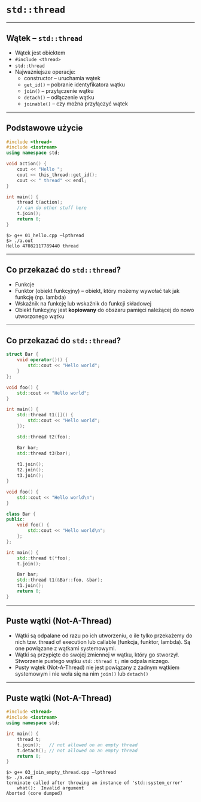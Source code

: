 <!-- .slide: data-background="#111111"-->
# `std::thread`

___

## Wątek – `std::thread`

* <!-- .element: class="fragment fade-in" --> Wątek jest obiektem
* <!-- .element: class="fragment fade-in" --> <code>#include &lt;thread&gt;</code>
* <!-- .element: class="fragment fade-in" --> <code>std::thread</code>
* <!-- .element: class="fragment fade-in" --> Najważniejsze operacje:
  * <!-- .element: class="fragment fade-in" --> constructor – uruchamia wątek
  * <!-- .element: class="fragment fade-in" --> <code>get_id()</code> – pobranie identyfikatora wątku
  * <!-- .element: class="fragment fade-in" --> <code>join()</code> – przyłączenie wątku
  * <!-- .element: class="fragment fade-in" --> <code>detach()</code> – odłączenie wątku
  * <!-- .element: class="fragment fade-in" --> <code>joinable()</code> – czy można przyłączyć wątek

___

## Podstawowe użycie

```cpp
#include <thread>
#include <iostream>
using namespace std;

void action() {
    cout << "Hello ";
    cout << this_thread::get_id();
    cout << " thread" << endl;
}

int main() {
    thread t(action);
    // can do other stuff here
    t.join();
    return 0;
}
```

```output
$> g++ 01_hello.cpp –lpthread
$> ./a.out
Hello 47082117789440 thread
```
<!-- .element: class="fragment fade-in" -->

___

## Co przekazać do `std::thread`?

* <!-- .element: class="fragment fade-in" --> Funkcje
* <!-- .element: class="fragment fade-in" --> Funktor (obiekt funkcyjny) – obiekt, który możemy wywołać tak jak funkcję (np. lambda)
* <!-- .element: class="fragment fade-in" --> Wskaźnik na funkcję lub wskaźnik do funkcji składowej
* <!-- .element: class="fragment fade-in" --> Obiekt funkcyjny jest <strong>kopiowany</strong> do obszaru pamięci należącej do nowo utworzonego wątku

___

## Co przekazać do `std::thread`?

<div class="multicolumn">
<div class="col">

```cpp
struct Bar {
    void operator()() {
        std::cout << "Hello world";
    }
};

void foo() {
    std::cout << "Hello world";
}

int main() {
    std::thread t1([]() {
        std::cout << "Hello world";
    });

    std::thread t2(foo);

    Bar bar;
    std::thread t3(bar);
    
    t1.join();
    t2.join();
    t3.join();
}
```

</div>
<div class="col">

```cpp
void foo() {
    std::cout << "Hello world\n";
}

class Bar {
public:
    void foo() {
        std::cout << "Hello world\n";
    };
};

int main() {
    std::thread t(*foo);
    t.join();

    Bar bar;
    std::thread t1(&Bar::foo, &bar);
    t1.join();
    return 0;
}
```

</div>
</div>

___

## Puste wątki (Not-A-Thread)

* <!-- .element: class="fragment fade-in" --> Wątki są odpalane od razu po ich utworzeniu, o ile tylko przekażemy do nich tzw. thread of execution lub callable (funkcja, funktor, lambda). Są one powiązane z wątkami systemowymi.
* <!-- .element: class="fragment fade-in" --> Wątki są przypięte do swojej zmiennej w wątku, który go stworzył. Stworzenie pustego wątku <code>std::thread t;</code> nie odpala niczego.
* <!-- .element: class="fragment fade-in" --> Pusty wątek (Not-A-Thread) nie jest powiązany z żadnym wątkiem systemowym i nie woła się na nim <code>join()</code> lub <code>detach()</code>

___

## Puste wątki (Not-A-Thread)

```cpp
#include <thread>
#include <iostream>
using namespace std;

int main() {
    thread t;
    t.join();   // not allowed on an empty thread
    t.detach(); // not allowed on an empty thread
    return 0;
}
```

```output
$> g++ 03_join_empty_thread.cpp –lpthread
$> ./a.out
terminate called after throwing an instance of 'std::system_error'
    what():  Invalid argument
Aborted (core dumped)
```
<!-- .element: class="fragment fade-in" -->
